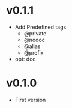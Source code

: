 v0.1.1
===================
- Add Predefined tags
    + @private
    + @nodoc
    + @alias
    + @prefix
- opt: doc

v0.1.0
====================
- First version